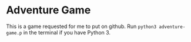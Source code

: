 # Adventure Game
 
 This is a game requested for me to put on github. Run `python3 adventure-game.p` in the terminal if you have Python 3.
